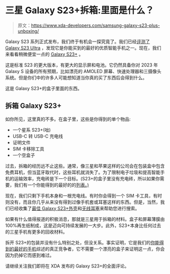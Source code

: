 # 三星 Galaxy S23+拆箱:里面是什么？

> 原文：<https://www.xda-developers.com/samsung-galaxy-s23-plus-unboxing/>

Galaxy S23 系列正式发布，我们终于有机会一探究竟了。我们已经[评测了 Galaxy S23 Ultra](https://www.xda-developers.com/samsung-galaxy-s23-ultra-review/#camera-experience-quirky-perfection) ，发现它是你能买到的最好的优质智能手机之一。现在，我们来看看稍微便宜一点的 [Galaxy S23+](https://xda-developers.com/best-cases-samsung-galaxy-s23-plus/) 。

这是标准 S23 的更大版本，有更大的显示屏和电池。它仍然具备你对 2023 年 Galaxy S 设备的所有预期，比如漂亮的 AMOLED 屏幕、快速处理器和三摄像头系统。但是你们中的许多人可能想知道当你真的买了东西后会得到什么。

这是 Galaxy S23+的盒子里面的东西。

## 拆箱 Galaxy S23+

如你所见，这里真的不多。在盒子里，这些是你得到的单个物品:

*   一个星系 S23+(咄)
*   USB-C 转 USB-C 充电线
*   证明文件
*   SIM 卡移除工具
*   一个空盒子

过去，拆箱的经历远不止这些。通常，像三星和苹果这样的公司会在包装盒中包含免费耳机，但当蓝牙取代时，这些耳机就消失了。为了限制电子垃圾和提高智能手机的运输效率，充电砖是下一个目标。(S23+的盒子里没有充电砖，所以如果你需要，我们有一个你能得到的最好的的[列表。)](https://www.xda-developers.com/best-usb-pd-fast-charger/)

现在，我们只剩下手机本身和一根充电线。有时你会得到一个 SIM 卡工具，有时则没有，而且你几乎从来没有得到过像手机套或耳塞这样的东西。但是，当然，我们已经收集了[最佳 Galaxy S23+外壳](https://www.xda-developers.com/best-samsung-galaxy-s23-plus-cases/)和[无线耳塞](https://www.xda-developers.com/best-true-wireless-earbuds-samsung-galaxy-s23-series/)来帮助您进行搜索。

如果有什么值得报道的积极消息，那就是三星用于拆箱的材料。盒子和屏幕薄膜由 100%再生纸制成，这是迈向可持续发展的一大步。此外，S23+本身比任何过去的三星手机有更多的回收材料。

拆开 S23+的包装并没有什么特别之处，但没关系。事实证明，它是我们的[你能得到的最好的手机](https://www.xda-developers.com/best-phones/)综述的真正竞争者，它不需要一个漂亮的盒子来证明这一点，你会因为扔掉它而感到难过。

请继续关注我们即将在 XDA 发布的 Galaxy S23+的全面评论。